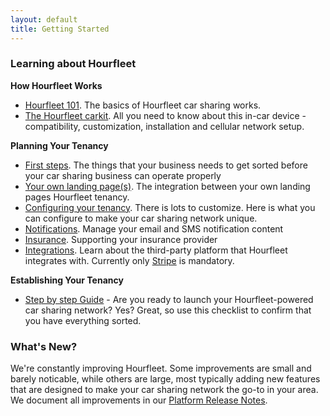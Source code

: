 ```yaml
---
layout: default
title: Getting Started
---
```

 

### Learning about Hourfleet  

**How Hourfleet Works**
* [Hourfleet 101](howitworks.html). The basics of Hourfleet car sharing works.  
* [The Hourfleet carkit](carkit.html). All you need to know about this in-car device - compatibility, customization, installation and cellular network setup.     

**Planning Your Tenancy**  
* [First steps](youprovide.html). The things that your business needs to get sorted before your car sharing business can operate properly
* [Your own landing page(s)](yoursite.html). The integration between your own landing pages Hourfleet tenancy.  
* [Configuring your tenancy](youconfigure.html). There is lots to customize. Here is what you can configure to make your car sharing network unique.  
* [Notifications](notifications.html). Manage your email and SMS notification content  
* [Insurance](insurance.html). Supporting your insurance provider
* [Integrations](integrations.html). Learn about the third-party platform that Hourfleet integrates with. Currently only [Stripe](http://stripe.com) is mandatory. 

**Establishing Your Tenancy**  
* [Step by step Guide](stepbystep.html) - Are you ready to launch your Hourfleet-powered car sharing network? Yes? Great, so use this checklist to confirm that you have everything sorted.   


### What's New?

We're constantly improving Hourfleet. Some improvements are small and barely noticable, while others are large, most typically adding new features that are designed to make your car sharing network the go-to in your area. We document all improvements in our [Platform Release Notes](releasenotes.html).


